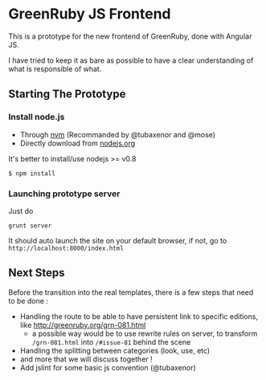 # GreenRuby JS Frontend

This is a prototype for the new frontend of GreenRuby, done with Angular JS.

I have tried to keep it as bare as possible to have a clear understanding of what is responsible of what.

## Starting The Prototype

### Install node.js

- Through [nvm](https://github.com/creationix/nvm) (Recommanded by @tubaxenor and @mose)
- Directly download from [nodejs.org](http://nodejs.org/download/)

It's better to install/use nodejs >= v0.8

```
$ npm install
```

### Launching prototype server

Just do

```
grunt server
```

It should auto launch the site on your default browser, if not, go to `http://localhost:8000/index.html`

## Next Steps

Before the transition into the real templates, there is a few steps that need to be done :

- Handling the route to be able to have persistent link to specific editions, like http://greenruby.org/grn-081.html
  - a possible way would be to use rewrite rules on server, to transform `/grn-081.html` into `/#issue-81` behind the scene
- Handling the splitting between categories (look, use, etc)
- and more that we will discuss together !
- Add jslint for some basic js convention (@tubaxenor)

